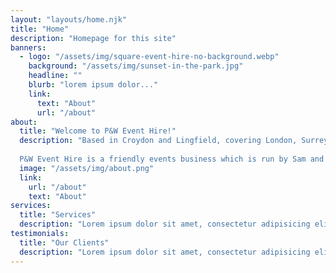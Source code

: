 ```yaml
---
layout: "layouts/home.njk"
title: "Home"
description: "Homepage for this site"
banners:
  - logo: "/assets/img/square-event-hire-no-background.webp"
    background: "/assets/img/sunset-in-the-park.jpg"
    headline: ""
    blurb: "lorem ipsum dolor..."
    link:
      text: "About"
      url: "/about"
about:
  title: "Welcome to P&W Event Hire!"
  description: "Based in Croydon and Lingfield, covering London, Surrey, Kent, Hampshire, Sussex and the areas surround the M25 including Berkshire, Buckinghamshire, Hertfordshire and Essex!
  
  P&W Event Hire is a friendly events business which is run by Sam and Richie, two friends who love creating a great space for your event."
  image: "/assets/img/about.png"
  link:
    url: "/about"
    text: "About"
services:
  title: "Services"
  description: "Lorem ipsum dolor sit amet, consectetur adipisicing elit"
testimonials:
  title: "Our Clients"
  description: "Lorem ipsum dolor sit amet, consectetur adipisicing elit"
---
```



